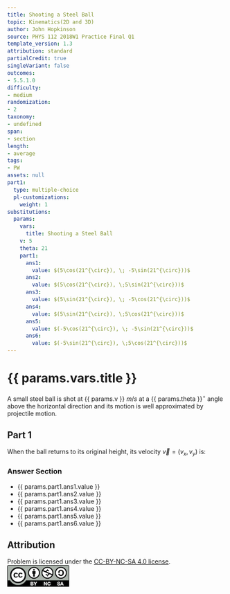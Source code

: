 ```yaml
---
title: Shooting a Steel Ball
topic: Kinematics(2D and 3D)
author: John Hopkinson
source: PHYS 112 2018W1 Practice Final Q1
template_version: 1.3
attribution: standard
partialCredit: true
singleVariant: false
outcomes:
- 5.5.1.0
difficulty:
- medium
randomization:
- 2
taxonomy:
- undefined
span:
- section
length:
- average
tags:
- PW
assets: null
part1:
  type: multiple-choice
  pl-customizations:
    weight: 1
substitutions:
  params:
    vars:
      title: Shooting a Steel Ball
    v: 5
    theta: 21
    part1:
      ans1:
        value: $(5\cos(21^{\circ}), \; -5\sin(21^{\circ}))$
      ans2:
        value: $(5\cos(21^{\circ}), \;5\sin(21^{\circ}))$
      ans3:
        value: $(5\sin(21^{\circ}), \; -5\cos(21^{\circ}))$
      ans4:
        value: $(5\sin(21^{\circ}), \;5\cos(21^{\circ}))$
      ans5:
        value: $(-5\cos(21^{\circ}), \; -5\sin(21^{\circ}))$
      ans6:
        value: $(-5\sin(21^{\circ}), \;5\cos(21^{\circ}))$
---
```

# {{ params.vars.title }}
A small steel ball is shot at {{ params.v }} $m/s$ at a {{ params.theta }}$^{\circ}$ angle above the horizontal direction and its motion is well approximated by projectile motion.

## Part 1

When the ball returns to its original height, its velocity $\overrightarrow{v} = (v_x, v_y)$ is:

### Answer Section

- {{ params.part1.ans1.value }}
- {{ params.part1.ans2.value }}
- {{ params.part1.ans3.value }}
- {{ params.part1.ans4.value }}
- {{ params.part1.ans5.value }}
- {{ params.part1.ans6.value }}

## Attribution

Problem is licensed under the [CC-BY-NC-SA 4.0 license](https://creativecommons.org/licenses/by-nc-sa/4.0/).<br> ![The Creative Commons 4.0 license requiring attribution-BY, non-commercial-NC, and share-alike-SA license.](https://raw.githubusercontent.com/firasm/bits/master/by-nc-sa.png)